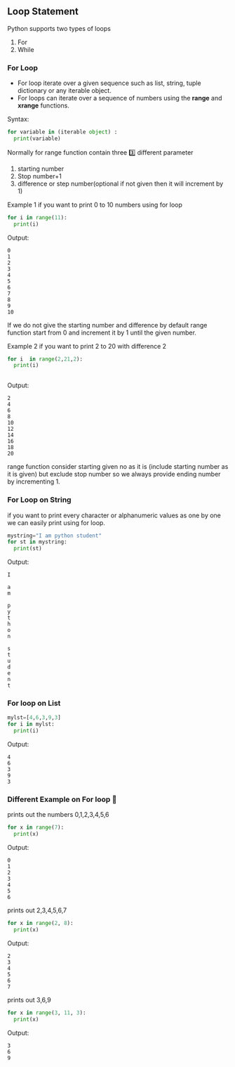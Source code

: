 ## Loop  Statement

Python supports two types of loops
1. For 
2. While 

### For Loop 
- For loop iterate over a given sequence such as list, string, tuple dictionary or any iterable object.
- For loops can iterate over a sequence of numbers using the **range** and  **xrange** functions.

Syntax:
```python
for variable in (iterable object) :
  print(variable)
```
Normally for range function contain three :three: different parameter
1. starting number
2. Stop number+1
3. difference or step number(optional if not given then it will increment by 1)

Example 1
if you want to print 0 to 10 numbers using for loop
```python
for i in range(11):
  print(i)
``` 
Output:
```
0
1
2
3
4
5
6
7
8
9
10
```

If we do not give the starting number and difference by default range function start from 0 and increment it by 1 until the given number.

Example 2
if you want to print 2 to 20 with difference 2
```python
for i  in range(2,21,2):
  print(i)
  
```
Output:
```
2
4
6
8
10
12
14
16
18
20
```
range function consider starting given no as it is (include starting number as it is given) but exclude stop number so we always provide ending number by incrementing 1.

### For Loop on String 
if you want to print every character or alphanumeric values as one by one we can easily print using for loop.
```python
mystring="I am python student"
for st in mystring:
  print(st)
```

Output:
```
I
 
a
m
 
p
y
t
h
o
n
 
s
t
u
d
e
n
t
```

### For loop on List 
```python
mylst=[4,6,3,9,3]
for i in mylst:
  print(i)
```

Output:
```
4
6
3
9
3
```
### Different Example on For loop :memo:

prints out the numbers 0,1,2,3,4,5,6
```python
for x in range(7):
  print(x)
```

Output:
```
0
1
2
3
4
5
6
```

prints out 2,3,4,5,6,7
```python
for x in range(2, 8):
  print(x)
```

Output:
```
2
3
4
5
6
7
```

prints out 3,6,9
```python
for x in range(3, 11, 3):
  print(x)
```

Output:
```
3
6
9
```
